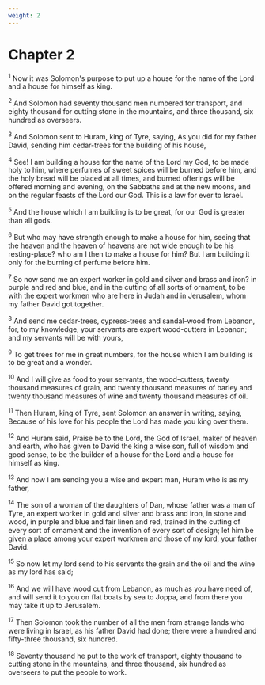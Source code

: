 ```yaml
---
weight: 2
---
```


# Chapter 2

<sup>1</sup> Now it was Solomon's purpose to put up a house for the name of the Lord and a house for himself as king. 

<sup>2</sup> And Solomon had seventy thousand men numbered for transport, and eighty thousand for cutting stone in the mountains, and three thousand, six hundred as overseers. 

<sup>3</sup> And Solomon sent to Huram, king of Tyre, saying, As you did for my father David, sending him cedar-trees for the building of his house, 

<sup>4</sup> See! I am building a house for the name of the Lord my God, to be made holy to him, where perfumes of sweet spices will be burned before him, and the holy bread will be placed at all times, and burned offerings will be offered morning and evening, on the Sabbaths and at the new moons, and on the regular feasts of the Lord our God. This is a law for ever to Israel. 

<sup>5</sup> And the house which I am building is to be great, for our God is greater than all gods. 

<sup>6</sup> But who may have strength enough to make a house for him, seeing that the heaven and the heaven of heavens are not wide enough to be his resting-place? who am I then to make a house for him? But I am building it only for the burning of perfume before him. 

<sup>7</sup> So now send me an expert worker in gold and silver and brass and iron? in purple and red and blue, and in the cutting of all sorts of ornament, to be with the expert workmen who are here in Judah and in Jerusalem, whom my father David got together. 

<sup>8</sup> And send me cedar-trees, cypress-trees and sandal-wood from Lebanon, for, to my knowledge, your servants are expert wood-cutters in Lebanon; and my servants will be with yours, 

<sup>9</sup> To get trees for me in great numbers, for the house which I am building is to be great and a wonder. 

<sup>10</sup> And I will give as food to your servants, the wood-cutters, twenty thousand measures of grain, and twenty thousand measures of barley and twenty thousand measures of wine and twenty thousand measures of oil. 

<sup>11</sup> Then Huram, king of Tyre, sent Solomon an answer in writing, saying, Because of his love for his people the Lord has made you king over them. 

<sup>12</sup> And Huram said, Praise be to the Lord, the God of Israel, maker of heaven and earth, who has given to David the king a wise son, full of wisdom and good sense, to be the builder of a house for the Lord and a house for himself as king. 

<sup>13</sup> And now I am sending you a wise and expert man, Huram who is as my father, 

<sup>14</sup> The son of a woman of the daughters of Dan, whose father was a man of Tyre, an expert worker in gold and silver and brass and iron, in stone and wood, in purple and blue and fair linen and red, trained in the cutting of every sort of ornament and the invention of every sort of design; let him be given a place among your expert workmen and those of my lord, your father David. 

<sup>15</sup> So now let my lord send to his servants the grain and the oil and the wine as my lord has said; 

<sup>16</sup> And we will have wood cut from Lebanon, as much as you have need of, and will send it to you on flat boats by sea to Joppa, and from there you may take it up to Jerusalem. 

<sup>17</sup> Then Solomon took the number of all the men from strange lands who were living in Israel, as his father David had done; there were a hundred and fifty-three thousand, six hundred. 

<sup>18</sup> Seventy thousand he put to the work of transport, eighty thousand to cutting stone in the mountains, and three thousand, six hundred as overseers to put the people to work. 


